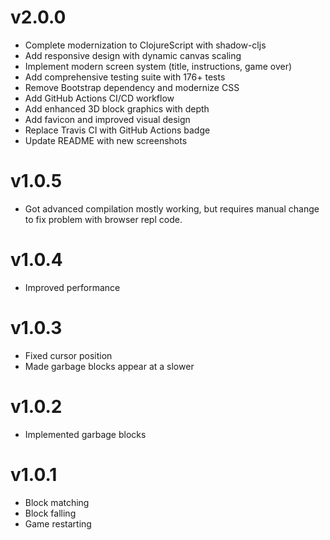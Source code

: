 v2.0.0
======
* Complete modernization to ClojureScript with shadow-cljs
* Add responsive design with dynamic canvas scaling 
* Implement modern screen system (title, instructions, game over)
* Add comprehensive testing suite with 176+ tests
* Remove Bootstrap dependency and modernize CSS
* Add GitHub Actions CI/CD workflow
* Add enhanced 3D block graphics with depth
* Add favicon and improved visual design
* Replace Travis CI with GitHub Actions badge
* Update README with new screenshots

v1.0.5
======
* Got advanced compilation mostly working, but requires manual change
  to fix problem with browser repl code.

v1.0.4
======
* Improved performance

v1.0.3
======
* Fixed cursor position
* Made garbage blocks appear at a slower 

v1.0.2
======
* Implemented garbage blocks

v1.0.1
======
* Block matching
* Block falling
* Game restarting
